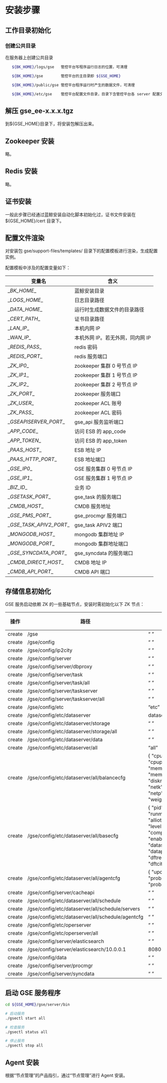 # 安装步骤

## 工作目录初始化

### 创建公共目录

在服务器上创建公共目录

```bash
   ${BK_HOME}/logs/gse   管控平台写程序运行日志的位置，可清理

   ${BK_HOME}/gse        管控平台的主目录即 ${GSE_HOME}

   ${BK_HOME}/public/gse 管控平台程序运行时产生的数据文件，可清理

   ${BK_HOME}/etc/gse    管控平台配置文件目录，目录下含管控平台各 server 配置文件
```


## 解压 gse_ee-x.x.x.tgz

到\${GSE_HOME}目录下，将安装包解压出来。

## Zookeeper 安装

略。

## Redis 安装

略。

## 证书安装

一般此步骤已经通过蓝鲸安装自动化脚本初始化过，证书文件安装在 \${GSE_HOME}/cert 目录下。

## 配置文件渲染

对安装包 gse/support-files/templates/ 目录下的配置模板进行渲染，生成配置实例。

配置模板中涉及的配置变量如下：

| 变量名                    | 含义                           |
|---------------------------|-------------------------------|
| \__BK_HOME_\_             | 蓝鲸安装目录                   |
| \__LOGS_HOME_\_           | 日志目录路径                   |
| \__DATA_HOME_\_           | 运行时生成数据文件的目录路径    |
| \__CERT_PATH_\_           | 证书目录路径                   |
| \__LAN_IP_\_              | 本机内网 IP                    |
| \__WAN_IP_\_              | 本机外网 IP。若无外网，同内网 IP |
| \__REDIS_PASS_\_          | redis 密码                     |
| \__REDIS_PORT_\_          | redis 服务端口                 |
| \__ZK_IP0_\_              | zookeeper 集群 0 号节点 IP       |
| \__ZK_IP1_\_              | zookeeper 集群 1 号节点 IP       |
| \__ZK_IP2_\_              | zookeeper 集群 2 号节点 IP       |
| \__ZK_PORT_\_             | zookeeper 服务端口             |
| \__ZK_USER_\_             | zookeeper ACL 账号             |
| \__ZK_PASS_\_             | zookeeper ACL 密码            |
| \__GSEAPISERVER_PORT_\_   | gse_api 服务监听端口           |
| \__APP_CODE_\_            | 访问 ESB 的 app_code           |
| \__APP_TOKEN_\_           | 访问 ESB 的 app_token          |
| \__PAAS_HOST_\_           | ESB 地址 IP                    |
| \__PAAS_HTTP_PORT_\_      | ESB 地址端口                   |
| \__GSE_IP0_\_             | GSE 服务集群 0 号节点 IP          |
| \__GSE_IP1_\_             | GSE 服务集群 1 号节点 IP          |
| \__BIZ_ID_\_              | 业务 ID                        |
| \__GSETASK_PORT_\_        | gse_task 的服务端口            |
| \__CMDB_HOST_\_           | CMDB 服务地址                  |
| \__GSE_PMS_PORT_\_        | gse_procmgr 服务端口           |
| \__GSE_TASK_APIV2_PORT_\_ | gse_task APIV2 端口            |
| \__MONGODB_HOST_\_        | mongodb 集群地址 IP            |
| \__MONGODB_PORT_\_        | mongodb 集群地址端口           |
| \__GSE_SYNCDATA_PORT_\_   | gse_syncdata 的服务端口        |
| \__CMDB_DIRECT_HOST_\_    | CMDB 地址 IP                  |
| \__CMDB_API_PORT_\_       | CMDB API 端口                 |

## 存储信息初始化

GSE 服务启动依赖 ZK 的一些基础节点，安装时需初始化以下 ZK 节点：

| 操作    | 路径                                              | 值    | 用途 |
|--------|--------------------------------------------------|-------|------|
| create | /gse                                             | “ ”   |      |
| create | /gse/config                                      | “ ”   |      |
| create | /gse/config/ip2city                              | “ ”   |      |
| create | /gse/config/server                               | “ ”   |      |
| create | /gse/config/server/dbproxy                       | “ ”   |      |
| create | /gse/config/server/task                          | “ ”   |      |
| create | /gse/config/server/task/all                      | “ ”   |      |
| create | /gse/config/server/taskserver                    | “ ”   |      |
| create | /gse/config/server/taskserver/all                | “ ”   |      |
| create | /gse/config/etc                                  | “etc” |      |
| create | /gse/config/etc/dataserver                       | dataserver |      |
| create | /gse/config/etc/dataserver/storage               | “ ”   |      |
| create | /gse/config/etc/dataserver/storage/all           | “ ”   |      |
| create | /gse/config/etc/dataserver/data                  | “ ”   |      |
| create | /gse/config/etc/dataserver/all                   | “all” |      |
| create | /gse/config/etc/dataserver/all/balancecfg        | { "cpuk":0.1, "cpur":0.1, "cpup":10, "memk":0.3, "memr":0.3, "memp":104857, "diskk":0, "diskr":0, "diskp":10, "netk":0.6, "netr":0.6, "netp":10, "netdev":"eth1", "weightmax":0.6 } |      |
| create | /gse/config/etc/dataserver/all/basecfg           | { "pid":"logs", "log":"logs", "runmode":1, "alliothread":30, "level":"error", "composeid":0, "enable_stream_remote":true, "datasvrip":"10.0.0.1", "dataport":58625, "dftregid":"test", "dftcityid":"test" } |      |
| create | /gse/config/etc/dataserver/all/agentcfg          | { "update_timeout":600, "probability_change":50, "probability_connect":0.5} |      |
| create | /gse/config/server/cacheapi                      | “ ”  |      |
| create | /gse/config/etc/dataserver/all/schedule          | “ ”  |      |
| create | /gse/config/etc/dataserver/all/schedule/servers  | “ ”  |      |
| create | /gse/config/etc/dataserver/all/schedule/agentcfg | “ ”  |      |
| create | /gse/config/etc/operserver                       | “ ”  |      |
| create | /gse/config/etc/operserver/all                   | “ ”  |      |
| create | /gse/config/server/elasticsearch                 | “ ”  |      |
| create | /gse/config/server/elasticsearch/10.0.0.1       | 8080 |      |
| create | /gse/config/data                                 | “ ”  |      |
| create | /gse/config/server/procmgr                       | “ ”  |      |
| create | /gse/config/server/syncdata                      | “ ”  |      |

## 启动 GSE 服务程序

```bash
cd ${GSE_HOME}/gse/server/bin

# 启动服务
./gsectl start all

# 检查服务
./gsectl status all

# 停止服务
./gsectl stop all
```
## Agent 安装

根据“节点管理”的产品指引，通过“节点管理”进行 Agent 安装。
